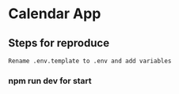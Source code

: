 # Calendar App

## Steps for reproduce

`Rename .env.template to .env and add variables `

### npm run dev for start
